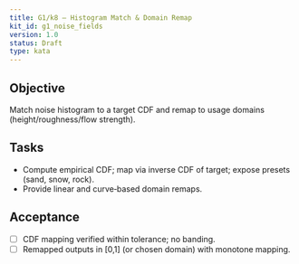 ```yaml
---
title: G1/k8 — Histogram Match & Domain Remap
kit_id: g1_noise_fields
version: 1.0
status: Draft
type: kata
---
```

## Objective
Match noise histogram to a target CDF and remap to usage domains (height/roughness/flow strength).
## Tasks
- Compute empirical CDF; map via inverse CDF of target; expose presets (sand, snow, rock).  
- Provide linear and curve‑based domain remaps.
## Acceptance
- [ ] CDF mapping verified within tolerance; no banding.  
- [ ] Remapped outputs in [0,1] (or chosen domain) with monotone mapping.